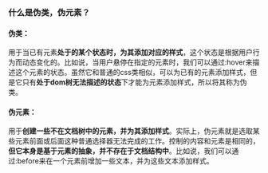 ### 什么是伪类，伪元素？

####    伪类：
用于当已有元素**处于的某个状态时，为其添加对应的样式**，这个状态是根据用户行为而动态变化的。比如说，当用户悬停在指定的元素时，我们可以通过:hover来描述这个元素的状态。虽然它和普通的css类相似，可以为已有的元素添加样式，但是它只有**处于dom树无法描述的状态**下才能为元素添加样式，所以将其称为伪类。
#### 伪元素：
用于**创建一些不在文档树中的元素，并为其添加样式**。实际上，伪元素就是选取某些元素前面或后面这种普通选择器无法完成的工作。控制的内容和元素是相同的，**但它本身是基于元素的抽象，并不存在于文档结构中**。比如说，我们可以通过:before来在一个元素前增加一些文本，并为这些文本添加样式。
